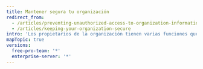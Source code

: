 ```yaml
---
title: Mantener segura tu organización
redirect_from:
  - /articles/preventing-unauthorized-access-to-organization-information/
  - /articles/keeping-your-organization-secure
intro: 'Los propietarios de la organización tienen varias funciones que los ayudan a mantener seguros los proyectos y los datos. Si eres propietario de una organización, debes revisar de manera constante el registro de auditoría, el estado de 2FA del miembro y las configuraciones de aplicación de tu organización para asegurarte de que no haya ocurrido ninguna actividad no autorizada o maliciosa.'
mapTopic: true
versions:
  free-pro-team: '*'
  enterprise-server: '*'
---
```


